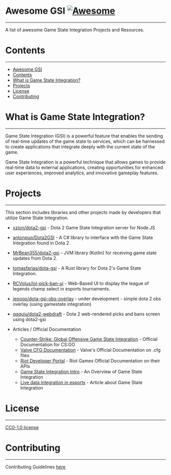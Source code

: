 # Awesome GSI [![Awesome](https://cdn.rawgit.com/sindresorhus/awesome/d7305f38d29fed78fa85652e3a63e154dd8e8829/media/badge.svg)](https://github.com/sindresorhus/awesome)
---
A list of awesome Game State Integration Projects and Resources.

# Contents
---
- [Awesome GSI ](#awesome-gsi-)
- [Contents](#contents)
- [What is Game State Integration?](#what-is-game-state-integration)
- [Projects](#projects)
- [License](#license)
- [Contributing](#contributing)

# What is Game State Integration?
---
Game State Integration (GSI) is a powerful feature that enables the sending of real-time updates of the game state to services, which can be harnessed to create applications that integrate deeply with the current state of the game.

Game State Integration is a powerful technique that allows games to provide real-time data to external applications, creating opportunities for enhanced user experiences, improved analytics, and innovative gameplay features. 



# Projects
---
This section includes libraries and other projects made by developers that utilize Game State Integration.

  - [xzion/dota2-gsi](https://github.com/xzion/dota2-gsi) - Dota 2 Game State Integration server for Node.JS
  - [antonpup/Dota2GSI](https://github.com/antonpup/Dota2GSI) - A C# library to interface with the Game State Integration found in Dota 2.
  - [MrBean355/dota2-gsi](https://github.com/MrBean355/dota2-gsi) - JVM library (Kotlin) for receiving game state updates from Dota 2.
  - [tomasfarias/dota-gsi](https://github.com/tomasfarias/dota-gsi) - A Rust library for Dota 2's Game State Integration.
  - [RCVolus/lol-pick-ban-ui](https://github.com/RCVolus/lol-pick-ban-ui) - Web-Based UI to display the league of legends champ select in esports tournaments.
  - [jeoooo/dota-gsi-obs-overlay](https://github.com/jeoooo/dota-gsi-obs-overlay) - under development - simple dota 2 obs overlay (using gamestate integration)
  - [qqquiu/dota2-webdraft](https://github.com/qqquiu/dota2-webdraft) - Dota 2 web-rendered picks and bans screen using dota2-gsi




- Articles / Official Documentation
  - [Counter-Strike: Global Offensive Game State Integration](https://developer.valvesoftware.com/wiki/Counter-Strike:_Global_Offensive_Game_State_Integration) - Official Documentation for CS:GO
  - [Valve CFG Documentation](https://developer.valvesoftware.com/wiki/CFG) - Valve's Official Documentation on .cfg files
  - [Riot Developer Portal](https://developer.riotgames.com/) - Riot Games Official Documentation on their APIs
  - [Game State Integration Intro](https://auo.nu/posts/game-state-integration-intro/) - An Overview of Game State Integration
  - [Live data integration in esports](https://blog.geertverhoeff.com/2021/02/22/live-data-integration-in-esports/) - Article about Game State Integration


# License
---
[CC0-1.0 license](https://github.com/jeoooo/awesome-gsi/blob/main/LICENSE)

# Contributing
---
Contributing Guidelines [here](https://github.com/jeoooo/awesome-gsi/blob/main/CONTRIBUTING.md)



